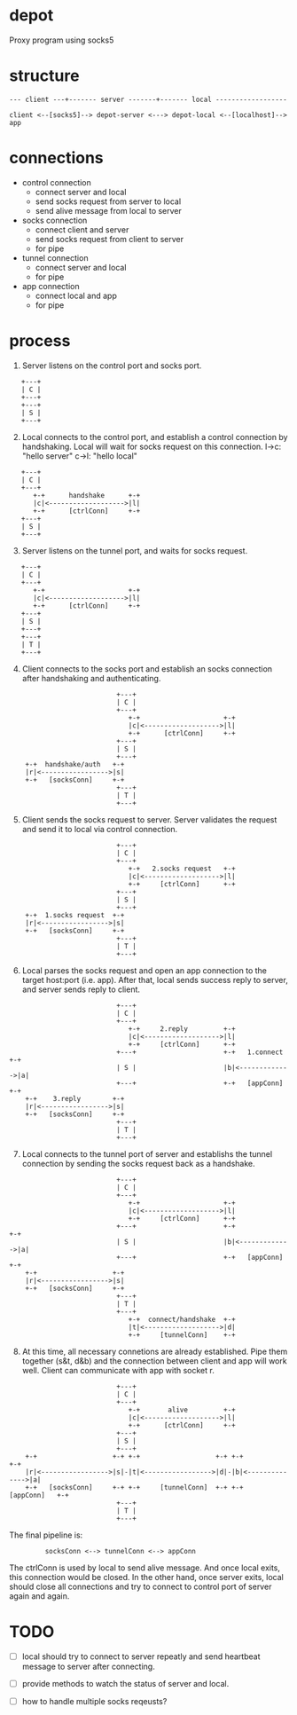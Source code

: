 # depot

Proxy program using socks5

# structure

```
--- client ---+------- server -------+------- local ------------------

client <--[socks5]--> depot-server <---> depot-local <--[localhost]--> app
```

# connections

- control connection
  - connect server and local
  - send socks request from server to local
  - send alive message from local to server
- socks connection
  - connect client and server
  - send socks request from client to server
  - for pipe
- tunnel connection
  - connect server and local
  - for pipe
- app connection
  - connect local and app
  - for pipe

# process

1. Server listens on the control port and socks port.
```
   +---+
   | C |
   +---+
   +---+
   | S |
   +---+
```

2. Local connects to the control port, and establish a control connection by
   handshaking. Local will wait for socks request on this connection.
   l->c: "hello server"
   c->l: "hello local"
```
   +---+
   | C |
   +---+
      +-+      handshake      +-+
      |c|<------------------->|l|
      +-+      [ctrlConn]     +-+
   +---+
   | S |
   +---+
```
   
3. Server listens on the tunnel port, and waits for socks request.
```
   +---+
   | C |
   +---+
      +-+                     +-+
      |c|<------------------->|l|
      +-+      [ctrlConn]     +-+
   +---+
   | S |
   +---+
   +---+
   | T |
   +---+
```
   
4. Client connects to the socks port and establish an socks connection after 
   handshaking and authenticating.
```
                           +---+
                           | C |
                           +---+
                              +-+                     +-+
                              |c|<------------------->|l|
                              +-+      [ctrlConn]     +-+
                           +---+
                           | S |
                           +---+
    +-+  handshake/auth   +-+
    |r|<----------------->|s|
    +-+   [socksConn]     +-+
                           +---+
                           | T |
                           +---+
```
 
5. Client sends the socks request to server. Server validates the request and 
   send it to local via control connection.
```
                           +---+
                           | C |
                           +---+
                              +-+   2.socks request   +-+
                              |c|<------------------->|l|
                              +-+     [ctrlConn]      +-+
                           +---+
                           | S |
                           +---+
    +-+  1.socks request  +-+
    |r|<----------------->|s|
    +-+   [socksConn]     +-+
                           +---+
                           | T |
                           +---+
```
	
6. Local parses the socks request and open an app connection to the target 
   host:port (i.e. app). After that, local sends success reply to server, and
   server sends reply to client.
```
                           +---+
                           | C |
                           +---+
                              +-+     2.reply         +-+
                              |c|<------------------->|l|
                              +-+     [ctrlConn]      +-+
                           +---+                      +-+   1.connect   +-+
                           | S |                      |b|<------------->|a|
                           +---+                      +-+   [appConn]   +-+
    +-+    3.reply        +-+
    |r|<----------------->|s|
    +-+   [socksConn]     +-+
                           +---+
                           | T |
                           +---+
```
   
7. Local connects to the tunnel port of server and establishs the tunnel
   connection by sending the socks request back as a handshake.
```
                           +---+
                           | C |
                           +---+
                              +-+                     +-+
                              |c|<------------------->|l|
                              +-+     [ctrlConn]      +-+
                           +---+                      +-+               +-+
                           | S |                      |b|<------------->|a|
                           +---+                      +-+   [appConn]   +-+
    +-+                   +-+
    |r|<----------------->|s|
    +-+   [socksConn]     +-+
                           +---+
                           | T |
                           +---+
						      +-+  connect/handshake  +-+
							  |t|<------------------->|d|
						      +-+     [tunnelConn]    +-+
```

8. At this time, all necessary connetions are already established. Pipe them
   together (s&t, d&b) and the connection between client and app will work
   well. Client can communicate with app with socket r.
```
                           +---+
                           | C |
                           +---+
                              +-+       alive         +-+
                              |c|<------------------->|l|
                              +-+      [ctrlConn]     +-+
                           +---+                        
                           | S |                        
                           +---+                        
    +-+                   +-+ +-+                   +-+ +-+                +-+
    |r|<----------------->|s|-|t|<----------------->|d|-|b|<-------------->|a|
    +-+   [socksConn]     +-+ +-+     [tunnelConn]  +-+ +-+    [appConn]   +-+
                           +---+
                           | T |
                           +---+
```

The final pipeline is:

```
         socksConn <--> tunnelConn <--> appConn
```

The ctrlConn is used by local to send alive message. And once local exits, this
connection would be closed. In the other hand, once server exits, local should
close all connections and try to connect to control port of server again and
again.

# TODO

- [ ] local should try to connect to server repeatly and send heartbeat message
      to server after connecting.
- [ ] provide methods to watch the status of server and local.
- [ ] how to handle multiple socks reqeusts?

